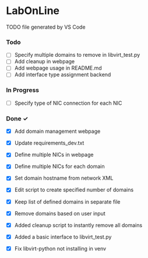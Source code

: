 # LabOnLine

TODO file generated by VS Code

### Todo

- [ ] Specify multiple domains to remove in libvirt_test.py  
- [ ] Add cleanup in webpage  
- [ ] Add webpage usage in README.md  
- [ ] Add interface type assignment backend  

### In Progress

- [ ] Specify type of NIC connection for each NIC  

### Done ✓

- [x] Add domain management webpage  
- [x] Update requirements_dev.txt  
- [x] Define multiple NICs in webpage  
- [x] Define multiple NICs for each domain  
- [x] Set domain hostname from network XML  
- [x] Edit script to create specified number of domains  
- [x] Keep list of defined domains in separate file  
- [x] Remove domains based on user input  
- [x] Added cleanup script to instantly remove all domains  
- [x] Added a basic interface to libvirt_test.py  
- [x] Fix libvirt-python not installing in venv  

